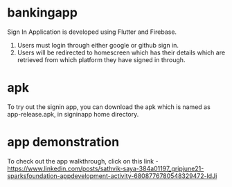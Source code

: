 # bankingapp

Sign In Application is developed using Flutter and Firebase.
1. Users must login through either google or github sign in.
2. Users will be redirected to homescreen which has their details which are retrieved from which platform they have signed in through.


# apk
To try out the signin app, you can download the apk which is named as app-release.apk, in signinapp home directory.

# app demonstration
To check out the app walkthrough, click on this link - https://www.linkedin.com/posts/sathvik-saya-384a01197_gripjune21-sparksfoundation-appdevelopment-activity-6808776780548329472-ldJi 